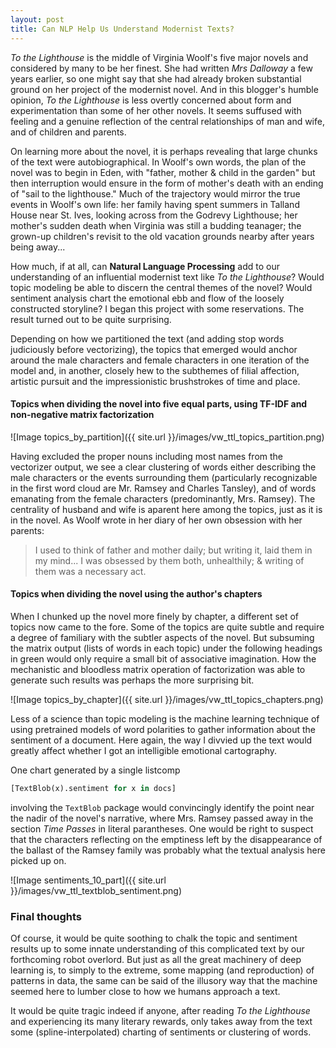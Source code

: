 ```yaml
---
layout: post
title: Can NLP Help Us Understand Modernist Texts?
---
```


*To the Lighthouse* is the middle of Virginia Woolf's five major novels and considered by many to be her finest. She had written *Mrs Dalloway* a few years earlier, so one might say that she had already broken substantial ground on her project of the modernist novel. And in this blogger's humble opinion, *To the Lighthouse* is less overtly concerned about form and experimentation than some of her other novels. It seems suffused with feeling and a genuine reflection of the central relationships of man and wife, and of children and parents.

On learning more about the novel, it is perhaps revealing that large chunks of the text were autobiographical. In Woolf's own words, the plan of the novel was to begin in Eden, with "father, mother & child in the garden" but then interruption would ensure in the form of mother's death with an ending of "sail to the lighthouse." Much of the trajectory would mirror the true events in Woolf's own life: her family having spent summers in Talland House near St. Ives, looking across from the Godrevy Lighthouse; her mother's sudden death when Virginia was still a budding teanager; the grown-up children's revisit to the old vacation grounds nearby after years being away...

How much, if at all, can **Natural Language Processing** add to our understanding of an influential modernist text like *To the Lighthouse*? Would topic modeling be able to discern the central themes of the novel? Would sentiment analysis chart the emotional ebb and flow of the loosely constructed storyline? I began this project with some reservations. The result turned out to be quite surprising. 

Depending on how we partitioned the text (and adding stop words judiciously before vectorizing), the topics that emerged would anchor around the male characters and female characters in one iteration of the model and, in another, closely hew to the subthemes of filial affection, artistic pursuit and the impressionistic brushstrokes of time and place.

#### Topics when dividing the novel into five equal parts, using TF-IDF and non-negative matrix factorization
![Image topics_by_partition]({{ site.url }}/images/vw_ttl_topics_partition.png)

Having excluded the proper nouns including most names from the vectorizer output, we see a clear clustering of words either describing the male characters or the events surrounding them (particularly recognizable in the first word cloud are Mr. Ramsey and Charles Tansley), and of words emanating from the female characters (predominantly, Mrs. Ramsey). The centrality of husband and wife is aparent here among the topics, just as it is in the novel. As Woolf wrote in her diary of her own obsession with her parents:

> I used to think of father and mother daily; but writing it, laid them in my mind... I was obsessed by them both, unhealthily; & writing of them was a necessary act.

#### Topics when dividing the novel using the author's chapters

When I chunked up the novel more finely by chapter, a different set of topics now came to the fore. Some of the topics are quite subtle and require a degree of familiary with the subtler aspects of the novel. But subsuming the matrix output (lists of words in each topic) under the following headings in green would only require a small bit of associative imagination. How the mechanistic and bloodless matrix operation of factorization was able to generate such results was perhaps the more surprising bit.

![Image topics_by_chapter]({{ site.url }}/images/vw_ttl_topics_chapters.png)

Less of a science than topic modeling is the machine learning technique of using pretrained models of word polarities to gather information about the sentiment of a document. Here again, the way I divvied up the text would greatly affect whether I got an intelligible emotional cartography.

One chart generated by a single listcomp 
```python
[TextBlob(x).sentiment for x in docs]
```
involving the <code>TextBlob</code> package would convincingly identify the point near the nadir of the novel's narrative, where Mrs. Ramsey passed away in the section *Time Passes* in literal parantheses. One would be right to suspect that the characters reflecting on the emptiness left by the disappearance of the ballast of the Ramsey family was probably what the textual analysis here picked up on.

![Image sentiments_10_part]({{ site.url }}/images/vw_ttl_textblob_sentiment.png)

### Final thoughts
Of course, it would be quite soothing to chalk the topic and sentiment results up to some innate understanding of this complicated text by our forthcoming robot overlord. But just as all the great machinery of deep learning is, to simply to the extreme, some mapping (and reproduction) of patterns in data, the same can be said of the illusory way that the machine seemed here to lumber close to how we humans approach a text.

It would be quite tragic indeed if anyone, after reading *To the Lighthouse* and experiencing its many literary rewards, only takes away from the text some (spline-interpolated) charting of sentiments or clustering of words.